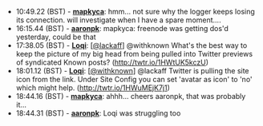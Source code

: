 * <a id="10:49.22">10:49.22 (BST)</a> - __[mapkyca](https://github.com/mapkyca)__: hmm... not sure why the logger keeps losing its connection. will investigate when I have a spare moment....
* <a id="16:15.44">16:15.44 (BST)</a> - __[aaronpk](https://github.com/aaronpk)__: mapkyca: freenode was getting dos'd yesterday, could be that
* <a id="17:38.05">17:38.05 (BST)</a> - __[Loqi](https://github.com/Loqi)__: [<a href="https://twitter.com/lackaff">@lackaff</a>] @withknown What's the best way to keep the picture of my big head from being pulled into Twitter previews of syndicated Known posts? (http://twtr.io/1HWtUK5kczU)
* <a id="18:01.12">18:01.12 (BST)</a> - __[Loqi](https://github.com/Loqi)__: [<a href="https://twitter.com/withknown">@withknown</a>] @lackaff Twitter is pulling the site icon from the link. Under Site Config you can set 'avatar as icon' to 'no' which might help. (http://twtr.io/1HWuMEjK7j1)
* <a id="18:44.16">18:44.16 (BST)</a> - __[mapkyca](https://github.com/mapkyca)__: ahhh... cheers aaronpk, that was probably it...
* <a id="18:44.31">18:44.31 (BST)</a> - __[aaronpk](https://github.com/aaronpk)__: Loqi was struggling too

